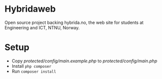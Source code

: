Hybridaweb
==========

Open source project backing hybrida.no, the web site for students at Engineering and ICT, NTNU, Norway.


Setup
=====

- Copy *protected/config/main.example.php* to *protected/config/main.php*
- Install `php composer`
- Run `composer install`

